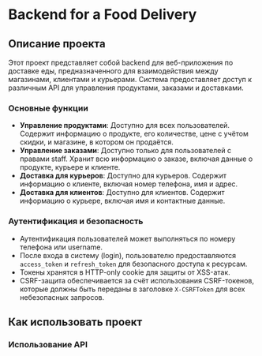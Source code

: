 # Backend for a Food Delivery

## Описание проекта
Этот проект представляет собой backend для веб-приложения по доставке еды, предназначенного для взаимодействия между магазинами, клиентами и курьерами. Система предоставляет доступ к различным API для управления продуктами, заказами и доставками.

### Основные функции
- **Управление продуктами**: Доступно для всех пользователей. Содержит информацию о продукте, его количестве, цене с учётом скидки, и магазине, в котором он продаётся.
- **Управление заказами**: Доступно только для пользователей с правами staff. Хранит всю информацию о заказе, включая данные о продукте, курьере и клиенте.
- **Доставка для курьеров**: Доступно для курьеров. Содержит информацию о клиенте, включая номер телефона, имя и адрес.
- **Доставка для клиентов**: Доступно для клиентов. Содержит информацию о курьере, включая имя и контактные данные.

### Аутентификация и безопасность
- Аутентификация пользователей может выполняться по номеру телефона или username.
- После входа в систему (login), пользователю предоставляются `access_token` и `refresh_token` для безопасного доступа к ресурсам.
- Токены хранятся в HTTP-only cookie для защиты от XSS-атак.
- CSRF-защита обеспечивается за счёт использования CSRF-токенов, которые должны быть переданы в заголовке `X-CSRFToken` для всех небезопасных запросов.

## Как использовать проект
### Использование API